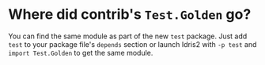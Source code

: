 # Where did contrib's `Test.Golden` go?
You can find the same module as part of the new `test` package. Just add `test` to your package file's `depends` section or launch Idris2 with `-p test` and `import Test.Golden` to get the same module.
